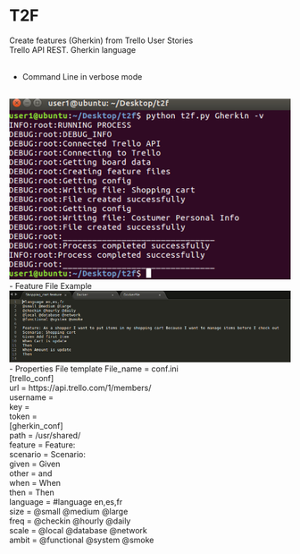 # T2F
Create features (Gherkin) from Trello User Stories
<br>
Trello API REST. Gherkin language
<br>
<br>
- Command Line in verbose mode
<br>
<img src="/img/Command_line.png">
<br>
- Feature File Example
<br>
<img src="/img/feature_file_example.png">
<br>
- Properties File template
File_name = conf.ini
<br>
[trello_conf]
<br>
url = https://api.trello.com/1/members/
<br>
username = <your_Trello_user_name>
<br>
key = <your_Trello_key>
<br>
token = <your_Trello_token>
<br>
[gherkin_conf]
<br>
path = /usr/shared/
<br>
feature = Feature: 
<br>
scenario = Scenario:
<br>
given = Given  
<br>
other = and 
<br>
when = When 
<br>
then = Then
<br>
language = #language en,es,fr
<br>
size = @small @medium @large
<br>
freq = @checkin @hourly @daily
<br>
scale = @local @database @network
<br>
ambit = @functional @system @smoke
<br>
